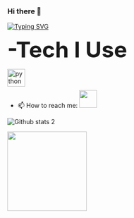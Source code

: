 ### Hi there 👋

<!--
**nazankorkmaz/nazankorkmaz** is a ✨ _special_ ✨ repository because its `README.md` (this file) appears on your GitHub profile.

Here are some ideas to get you started:

- 🔭 I’m currently working on ...
- 🌱 I’m currently learning ...
- 👯 I’m looking to collaborate on ...
- 🤔 I’m looking for help with ...
- 💬 Ask me about ...
- 📫 How to reach me: ...
- 😄 Pronouns: ...
- ⚡ Fun fact: ...
-->

<a href="https://git.io/typing-svg"><img src="https://readme-typing-svg.demolab.com?font=Fira+Code&pause=1000&color=65BD27E1&width=436&height=53&lines=I+am+Nazan.;I'm+computer+engineering+student+" alt="Typing SVG" /></a>

<b style="font-size:50px;" >-Tech I Use</b>

<a href="https://www.python.org/" rel="nofollow"> <img src="https://img.icons8.com/clouds/100/null/python.png" alt="python" width="40" height="40" data-canonical-src="https://cdn.worldvectorlogo.com/logos/amazon-database.svg" style="max-width: 100%;" align = "left"> </a>



<br><br>


- 📫 How to reach me:
 <a target="_blank" rel="noopener noreferrer" href="https://www.linkedin.com/in/nazan-korkmaz-0aa24b225/"><img width="40" height="40" src="https://unpkg.com/simple-icons@v6/icons/linkedin.svg"></a>

![Github stats 2](https://github-readme-stats.vercel.app/api?username=nazankorkmaz&show_icons=true&theme=gradient)

<img src="https://github-readme-stats.vercel.app/api/top-langs/?username=nazankorkmaz&layout=compact&theme=tokyonight" height="180" data-canonical-src="https://github-readme-stats.vercel.app/api/top-langs/?username=nazankorkmaz&amp;layout=compact&amp;theme=tokyonight" style="max-width: 100%;"></a>
  </p

